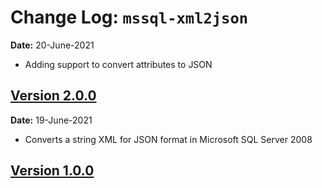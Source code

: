 Change Log: `mssql-xml2json`
=================================

**Date:** 20-June-2021

- Adding support to convert attributes to JSON

## [Version 2.0.0](https://github.com/caio-brendo/mssql-xml2json/compare/v1.0.0...v2.0.0)

**Date:** 19-June-2021

- Converts a string XML for JSON format in Microsoft SQL Server 2008

## [Version 1.0.0](https://github.com/caio-brendo/mssql-xml2json/releases/tag/v1.0.0)

